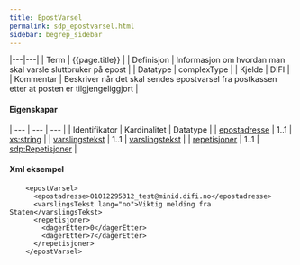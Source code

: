 ```yaml
---
title: EpostVarsel 
permalink: sdp_epostvarsel.html
sidebar: begrep_sidebar
---
```


|---|---|
| Term | {{page.title}} |
| Definisjon | Informasjon om hvordan man skal varsle sluttbruker på epost |
| Datatype | complexType |
| Kjelde | DIFI |
| Kommentar | Beskriver når det skal sendes epostvarsel fra postkassen etter at posten er tilgjengeliggjort |

#### Eigenskapar

| --- | --- | --- |
| Identifikator                            | Kardinalitet | Datatype                                              |
| [epostadresse](epostadresse.md)     | 1..1         | [xs:string](http://www.w3.org/TR/xmlschema-2/#string) |
| [varslingstekst](varslingstekst.html) | 1..1         | [varslingstekst](varslingstekst.html)           |
| [repetisjoner](Repetisjoner.md)             | 1..1         | [sdp:Repetisjoner](Repetisjoner.md)                      |

#### Xml eksempel

``` 
    <epostVarsel>
      <epostadresse>01012295312_test@minid.difi.no</epostadresse>
      <varslingsTekst lang="no">Viktig melding fra Staten</varslingsTekst>
      <repetisjoner>
        <dagerEtter>0</dagerEtter>
        <dagerEtter>7</dagerEtter>
      </repetisjoner>
    </epostVarsel>
 
```
